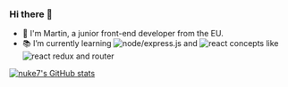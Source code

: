 ### Hi there 👋

- 🤠 I'm Martin, a junior front-end developer from the EU.
- 📚 I’m currently learning ![node/express.js](https://img.icons8.com/color/48/000000/nodejs.png) and ![react](https://img.icons8.com/officel/48/000000/react.png) concepts like ![react redux](https://img.icons8.com/color/48/000000/redux.png) and router

[![nuke7's GitHub stats](https://github-readme-stats.vercel.app/api?username=nuke7&count_private=true&show_icons=true&theme=calm)](https://github.com/nuke7/github-readme-stats)

<!--
**nuke7/nuke7** is a ✨ _special_ ✨ repository because its `README.md` (this file) appears on your GitHub profile.

Here are some ideas to get you started:

- 🔭 I’m currently working on ...
- 🌱 I’m currently learning ...
- 👯 I’m looking to collaborate on ...
- 🤔 I’m looking for help with ...
- 💬 Ask me about ...
- 📫 How to reach me: ...
- 😄 Pronouns: ...
- ⚡ Fun fact: ...
-->
